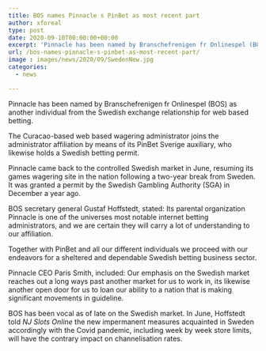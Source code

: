 ```yaml
---
title: BOS names Pinnacle s PinBet as most recent part
author: xforeal 
type: post
date: 2020-09-10T00:00:00+00:00
excerpt: 'Pinnacle has been named by Branschefrenigen fr Onlinespel (BOS) as another individual from the Swedish exchange relationship for web based gambling '
url: /bos-names-pinnacle-s-pinbet-as-most-recent-part/
image : images/news/2020/09/SwedenNew.jpg
categories:
  - news

---
```

Pinnacle has been named by Branschefrenigen fr Onlinespel (BOS) as another individual from the Swedish exchange relationship for web based betting. 

The Curacao-based web based wagering administrator joins the administrator affiliation by means of its PinBet Sverige auxiliary, who likewise holds a Swedish betting permit. 

Pinnacle came back to the controlled Swedish market in June, resuming its games wagering site in the nation following a two-year break from Sweden. It was granted a permit by the Swedish Gambling Authority (SGA) in December a year ago. 

BOS secretary general Gustaf Hoffstedt, stated: Its parental organization Pinnacle is one of the universes most notable internet betting administrators, and we are certain they will carry a lot of understanding to our affiliation. 

Together with PinBet and all our different individuals we proceed with our endeavors for a sheltered and dependable Swedish betting business sector. 

Pinnacle CEO Paris Smith, included: Our emphasis on the Swedish market reaches out a long ways past another market for us to work in, its likewise another open door for us to loan our ability to a nation that is making significant movements in guideline. 

BOS has been vocal as of late on the Swedish market. In June, Hoffstedt told _NJ Slots Online_ the new impermanent measures acquainted in Sweden accordingly with the Covid pandemic, including week by week store limits, will have the contrary impact on channelisation rates.